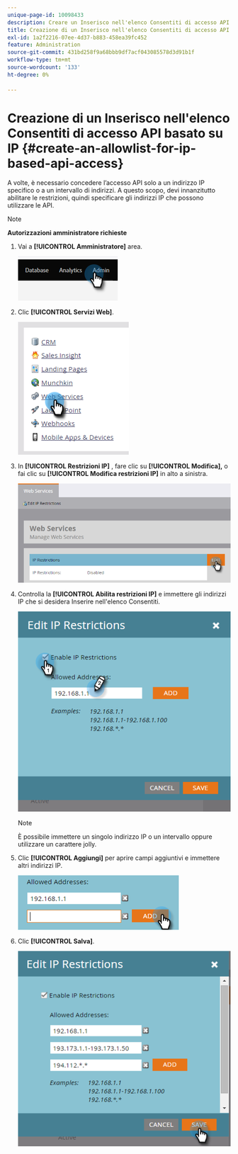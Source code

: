 ```yaml
---
unique-page-id: 10098433
description: Creare un Inserisco nell'elenco Consentiti di accesso API basato su IP - Documentazione di Marketo - Documentazione del prodotto
title: Creazione di un Inserisco nell'elenco Consentiti di accesso API basato su IP
exl-id: 1a2f2216-07ee-4d37-b883-458ea39fc452
feature: Administration
source-git-commit: 431bd258f9a68bbb9df7acf043085578d3d91b1f
workflow-type: tm+mt
source-wordcount: '133'
ht-degree: 0%

---
```


# Creazione di un Inserisco nell&#39;elenco Consentiti di accesso API basato su IP {#create-an-allowlist-for-ip-based-api-access}

A volte, è necessario concedere l’accesso API solo a un indirizzo IP specifico o a un intervallo di indirizzi. A questo scopo, devi innanzitutto abilitare le restrizioni, quindi specificare gli indirizzi IP che possono utilizzare le API.

>[!NOTE]
>
>**Autorizzazioni amministratore richieste**

1. Vai a **[!UICONTROL Amministratore]** area.

   ![](assets/create-an-allowlist-for-ip-based-api-access-1.png)

1. Clic **[!UICONTROL Servizi Web]**.

   ![](assets/create-an-allowlist-for-ip-based-api-access-2.png)

1. In **[!UICONTROL Restrizioni IP]** , fare clic su **[!UICONTROL Modifica],** o fai clic su **[!UICONTROL Modifica restrizioni IP]** in alto a sinistra.

   ![](assets/create-an-allowlist-for-ip-based-api-access-3.png)

1. Controlla la **[!UICONTROL Abilita restrizioni IP]** e immettere gli indirizzi IP che si desidera Inserire nell&#39;elenco Consentiti.

   ![](assets/create-an-allowlist-for-ip-based-api-access-4.png)

   >[!NOTE]
   >
   >È possibile immettere un singolo indirizzo IP o un intervallo oppure utilizzare un carattere jolly.

1. Clic **[!UICONTROL Aggiungi]** per aprire campi aggiuntivi e immettere altri indirizzi IP.

   ![](assets/create-an-allowlist-for-ip-based-api-access-5.png)

1. Clic **[!UICONTROL Salva]**.

   ![](assets/create-an-allowlist-for-ip-based-api-access-6.png)

